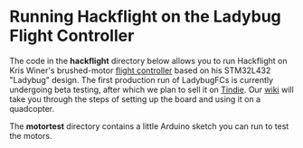 # Running Hackflight on the Ladybug Flight Controller

The code in the <b>hackflight</b> directory below allows you to run Hackflight on Kris Winer's brushed-motor 
[flight controller](https://www.oshpark.com/shared_projects/2rxr8Eff)
based on his STM32L432 "Ladybug" design. The first production run of LadybugFCs
is currently undergoing beta testing, after which we plan to sell it on <a
href="https://www.tindie.com/">Tindie</a>.  Our 
[wiki](https://github.com/simondlevy/Hackflight/wiki/Hackflight-LadybugFC-Wiki) 
will take you through the steps of setting up the board and using it on a quadcopter.

The <b>motortest</b> directory contains a little Arduino sketch you can run to test the motors.
